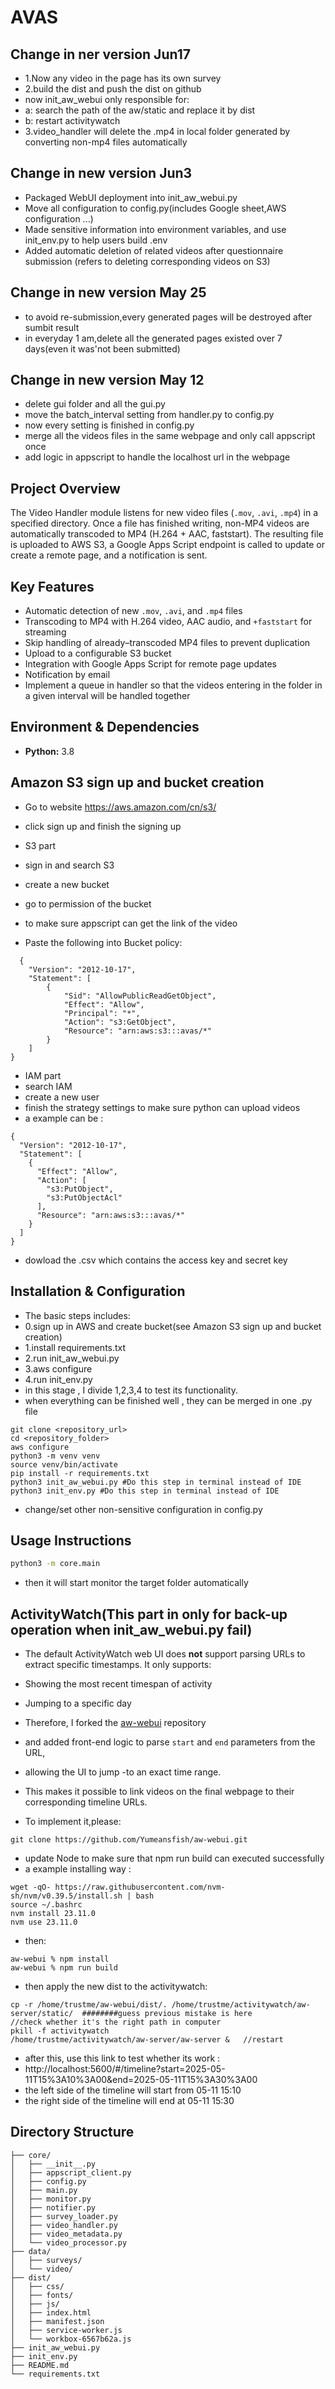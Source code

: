 # AVAS

## Change in ner version Jun17
- 1.Now any video in the page has its own survey
- 2.build the dist and push the dist on github 
- now init_aw_webui only responsible for:
- a: search the path of the aw/static and replace it by dist
- b: restart activitywatch
- 3.video_handler will delete the .mp4 in local folder generated by converting non-mp4 files automatically

## Change in new version Jun3
- Packaged WebUI deployment into init_aw_webui.py
- Move all configuration to config.py(includes Google sheet,AWS configuration ...)
- Made sensitive information into environment variables, and use init_env.py to help users build .env
- Added automatic deletion of related videos after questionnaire submission (refers to deleting corresponding videos on S3)

## Change in new version May 25
- to avoid re-submission,every generated pages will be destroyed after sumbit result
- in everyday 1 am,delete all the generated pages existed over 7 days(even it was'not been submitted)

## Change in new version May 12
- delete gui folder and all the gui.py
- move the batch_interval setting from handler.py to config.py
- now every setting is finished in config.py
- merge all the videos files in the same webpage and only call appscript once
- add logic in appscript to handle the localhost url in the webpage

## Project Overview
The Video Handler module listens for new video files (`.mov`, `.avi`, `.mp4`) in a specified directory. Once a file has finished writing, non-MP4 videos are automatically transcoded to MP4 (H.264 + AAC, faststart). The resulting file is uploaded to AWS S3, a Google Apps Script endpoint is called to update or create a remote page, and a notification is sent. 

## Key Features
- Automatic detection of new `.mov`, `.avi`, and `.mp4` files  
- Transcoding to MP4 with H.264 video, AAC audio, and `+faststart` for streaming  
- Skip handling of already–transcoded MP4 files to prevent duplication  
- Upload to a configurable S3 bucket  
- Integration with Google Apps Script for remote page updates  
- Notification by email
- Implement a queue in handler so that the videos entering in the folder in a given interval will be handled together

## Environment & Dependencies
- **Python:** 3.8  

## Amazon S3 sign up and bucket creation
- Go to website https://aws.amazon.com/cn/s3/
- click sign up and finish the signing up

- S3 part
- sign in and search S3
- create a new bucket
- go to permission of the bucket
- to make sure appscript can get the link of the video
- Paste the following into Bucket policy:
```
  {
    "Version": "2012-10-17",
    "Statement": [
        {
            "Sid": "AllowPublicReadGetObject",
            "Effect": "Allow",
            "Principal": "*",
            "Action": "s3:GetObject",
            "Resource": "arn:aws:s3:::avas/*"
        }
    ]
}
```

- IAM part
- search IAM
- create a new user
- finish the strategy settings to make sure python can upload videos
- a example can be :
```
{
  "Version": "2012-10-17",
  "Statement": [
    {
      "Effect": "Allow",
      "Action": [
        "s3:PutObject",
        "s3:PutObjectAcl"     
      ],
      "Resource": "arn:aws:s3:::avas/*"
    }
  ]
}
```
- dowload the .csv which contains the access key and secret key


## Installation & Configuration
- The basic steps includes:
- 0.sign up in AWS and create bucket(see Amazon S3 sign up and bucket creation)
- 1.install requirements.txt
- 2.run init_aw_webui.py 
- 3.aws configure
- 4.run init_env.py 
- in this stage , I divide 1,2,3,4 to test its functionality.
- when everything can be finished well , they can be merged in one .py file 

```
git clone <repository_url>
cd <repository_folder>
aws configure
python3 -m venv venv
source venv/bin/activate
pip install -r requirements.txt
python3 init_aw_webui.py #Do this step in terminal instead of IDE
python3 init_env.py #Do this step in terminal instead of IDE
```
- change/set other non-sensitive configuration in config.py

## Usage Instructions
```bash
python3 -m core.main
```
- then it will start monitor the target folder automatically
 
## ActivityWatch(This part in only for back-up operation when init_aw_webui.py fail)
- The default ActivityWatch web UI does **not** support parsing URLs to extract specific timestamps. It only supports:

- Showing the most recent timespan of activity  
- Jumping to a specific day  

- Therefore, I forked the [aw-webui](https://github.com/Yumeansfish/aw-webui) repository 
- and added front-end logic to parse `start` and `end` parameters from the URL, 
- allowing the UI to jump -to an exact time range. 
- This makes it possible to link videos on the final webpage to their corresponding timeline URLs.

- To implement it,please:

```
git clone https://github.com/Yumeansfish/aw-webui.git
```
- update Node to make sure that npm run build can executed successfully
- a example installing way :
```
wget -qO- https://raw.githubusercontent.com/nvm-sh/nvm/v0.39.5/install.sh | bash
source ~/.bashrc   
nvm install 23.11.0
nvm use 23.11.0
```
- then:
```
aw-webui % npm install
aw-webui % npm run build
```
- then apply the new dist to the activitywatch:
```
cp -r /home/trustme/aw-webui/dist/. /home/trustme/activitywatch/aw-server/static/  ########guess previous mistake is here
//check whether it's the right path in computer
pkill -f activitywatch 
/home/trustme/activitywatch/aw-server/aw-server &   //restart
```
- after this, use this link to test whether its work :
- http://localhost:5600/#/timeline?start=2025-05-11T15%3A10%3A00&end=2025-05-11T15%3A30%3A00
- the left side of the timeline will start from 05-11 15:10
- the right side of the timeline will end at 05-11 15:30


## Directory Structure
```text
├── core/
│   ├── __init__.py
│   ├── appscript_client.py
│   ├── config.py
│   ├── main.py
│   ├── monitor.py
│   ├── notifier.py
│   ├── survey_loader.py
│   ├── video_handler.py
│   ├── video_metadata.py
│   └── video_processor.py
├── data/
│   ├── surveys/
│   └── video/
├── dist/
│   ├── css/
│   ├── fonts/
│   ├── js/
│   ├── index.html
│   ├── manifest.json
│   ├── service-worker.js
│   └── workbox-6567b62a.js
├── init_aw_webui.py
├── init_env.py
├── README.md
└── requirements.txt
```




